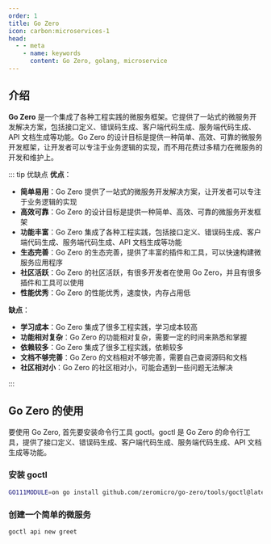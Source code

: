 ```yaml
---
order: 1
title: Go Zero
icon: carbon:microservices-1
head:
  - - meta
    - name: keywords
      content: Go Zero, golang, microservice
---
```


## 介绍

**Go Zero** 是一个集成了各种工程实践的微服务框架。它提供了一站式的微服务开发解决方案，包括接口定义、错误码生成、客户端代码生成、服务端代码生成、API 文档生成等功能。Go Zero 的设计目标是提供一种简单、高效、可靠的微服务开发框架，让开发者可以专注于业务逻辑的实现，而不用花费过多精力在微服务的开发和维护上。

::: tip 优缺点
**优点**：
- **简单易用**：Go Zero 提供了一站式的微服务开发解决方案，让开发者可以专注于业务逻辑的实现
- **高效可靠**：Go Zero 的设计目标是提供一种简单、高效、可靠的微服务开发框架
- **功能丰富**：Go Zero 集成了各种工程实践，包括接口定义、错误码生成、客户端代码生成、服务端代码生成、API 文档生成等功能
- **生态完善**：Go Zero 的生态完善，提供了丰富的插件和工具，可以快速构建微服务应用程序
- **社区活跃**：Go Zero 的社区活跃，有很多开发者在使用 Go Zero，并且有很多插件和工具可以使用
- **性能优秀**：Go Zero 的性能优秀，速度快，内存占用低

**缺点**：
- **学习成本**：Go Zero 集成了很多工程实践，学习成本较高
- **功能相对复杂**：Go Zero 的功能相对复杂，需要一定的时间来熟悉和掌握
- **依赖较多**：Go Zero 集成了很多工程实践，依赖较多
- **文档不够完善**：Go Zero 的文档相对不够完善，需要自己查阅源码和文档
- **社区相对小**：Go Zero 的社区相对小，可能会遇到一些问题无法解决

:::

## Go Zero 的使用

要使用 Go Zero, 首先要安装命令行工具 goctl。goctl 是 Go Zero 的命令行工具，提供了接口定义、错误码生成、客户端代码生成、服务端代码生成、API 文档生成等功能。

### 安装 goctl

```bash
GO111MODULE=on go install github.com/zeromicro/go-zero/tools/goctl@latest
```

### 创建一个简单的微服务

```bash
goctl api new greet
```

